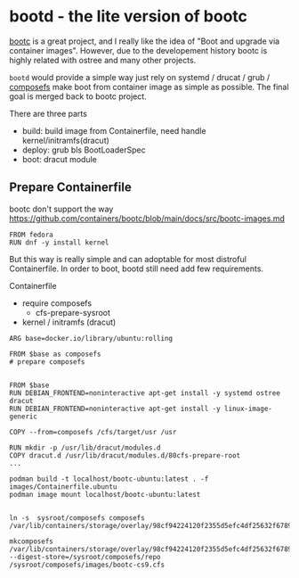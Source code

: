 # bootd - the lite version of bootc

[bootc](https://github.com/containers/bootc) is a great project, and I really like the idea of "Boot and upgrade via container images".
However, due to the developement history bootc is highly related with ostree and many other projects.

`bootd` would provide a simple way just rely on systemd / drucat / grub / [composefs](https://github.com/containers/composefs) make boot from container image as simple as possible.
The final goal is merged back to bootc project.

There are three parts

- build: build image from Containerfile, need handle kernel/initramfs(dracut)
- deploy: grub bls BootLoaderSpec
- boot: dracut module

## Prepare Containerfile

bootc don't support the way https://github.com/containers/bootc/blob/main/docs/src/bootc-images.md

```
FROM fedora
RUN dnf -y install kernel
```

But this way is really simple and can adoptable for most distroful Containerfile.
In order to boot, bootd still need add few requirements.

Containerfile
- require composefs
  - cfs-prepare-sysroot
- kernel / initramfs (dracut)


```
ARG base=docker.io/library/ubuntu:rolling

FROM $base as composefs
# prepare composefs


FROM $base
RUN DEBIAN_FRONTEND=noninteractive apt-get install -y systemd ostree dracut
RUN DEBIAN_FRONTEND=noninteractive apt-get install -y linux-image-generic

COPY --from=composefs /cfs/target/usr /usr

RUN mkdir -p /usr/lib/dracut/modules.d
COPY dracut.d /usr/lib/dracut/modules.d/80cfs-prepare-root
...

```


```
podman build -t localhost/bootc-ubuntu:latest . -f images/Containerfile.ubuntu
podman image mount localhost/bootc-ubuntu:latest


ln -s  sysroot/composefs composefs
/var/lib/containers/storage/overlay/98cf94224120f2355d5efc4df25632f6789c3b251f52cc0893562f959d72a7f6/merged

mkcomposefs /var/lib/containers/storage/overlay/98cf94224120f2355d5efc4df25632f6789c3b251f52cc0893562f959d72a7f6/merged --digest-store=/sysroot/composefs/repo /sysroot/composefs/images/bootc-cs9.cfs
```
